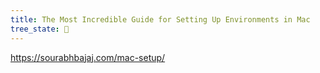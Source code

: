 ```yaml
---
title: The Most Incredible Guide for Setting Up Environments in Mac
tree_state: 🌱
---
```


https://sourabhbajaj.com/mac-setup/